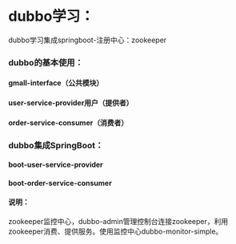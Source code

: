 # dubbo学习：
dubbo学习集成springboot-注册中心：zookeeper

### dubbo的基本使用：

#### gmall-interface（公共模块）

#### user-service-provider用户（提供者）

#### order-service-consumer（消费者）



### dubbo集成SpringBoot：

#### boot-user-service-provider

#### boot-order-service-consumer

#### 说明：

zookeeper监控中心，dubbo-admin管理控制台连接zookeeper，利用zookeeper消费、提供服务。使用监控中心dubbo-monitor-simple。
